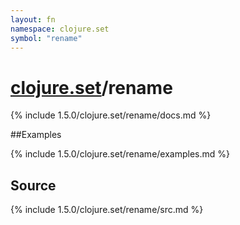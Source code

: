 ```yaml
---
layout: fn
namespace: clojure.set
symbol: "rename"
---
```


# [clojure.set](../)/rename

{% include 1.5.0/clojure.set/rename/docs.md %}

##Examples

{% include 1.5.0/clojure.set/rename/examples.md %}
## Source
{% include 1.5.0/clojure.set/rename/src.md %}

